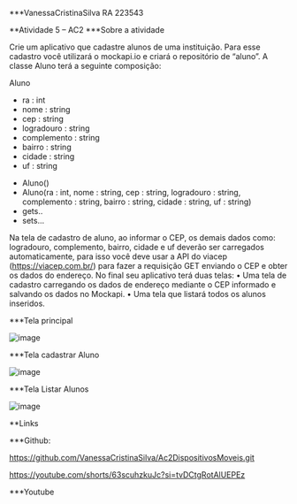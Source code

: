 ***VanessaCristinaSilva RA 223543

**Atividade 5 – AC2
***Sobre a atividade

Crie um aplicativo que cadastre alunos de uma instituição. Para esse cadastro você
utilizará o mockapi.io e criará o repositório de “aluno”. A classe Aluno terá a seguinte
composição:

Aluno
- ra : int
- nome : string
- cep : string
- logradouro : string
- complemento : string
- bairro : string
- cidade : string
- uf : string
+ Aluno()
+ Aluno(ra : int, nome : string, cep : string, logradouro : string, complemento : string,
bairro : string, cidade : string, uf : string)
+ gets..
+ sets...
  
Na tela de cadastro de aluno, ao informar o CEP, os demais dados como: logradouro,
complemento, bairro, cidade e uf deverão ser carregados automaticamente, para isso
você deve usar a API do viacep (https://viacep.com.br/) para fazer a requisição GET
enviando o CEP e obter os dados do endereço.
No final seu aplicativo terá duas telas:
• Uma tela de cadastro carregando os dados de endereço mediante o CEP
informado e salvando os dados no Mockapi.
• Uma tela que listará todos os alunos inseridos.


***Tela principal 

![image](https://github.com/VanessaCristinaSilva/Ac2DispositivosMoveis/assets/115050243/a8a5306a-447b-49f4-8539-237132a1e274)

***Tela cadastrar Aluno

![image](https://github.com/VanessaCristinaSilva/Ac2DispositivosMoveis/assets/115050243/46f68458-d35d-4200-a05b-5529f0490323)

***Tela Listar Alunos

![image](https://github.com/VanessaCristinaSilva/Ac2DispositivosMoveis/assets/115050243/6848461c-9b9b-4b2a-9cae-b8bdfb4a058d)


**Links

***Github:

https://github.com/VanessaCristinaSilva/Ac2DispositivosMoveis.git

https://youtube.com/shorts/63scuhzkuJc?si=tvDCtgRotAlUEPEz

***Youtube
